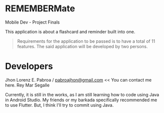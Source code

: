 # REMEMBERMate
Mobile Dev - Project Finals

This application is about a flashcard and reminder built into one.

>Requirements for the application to be passed is to have a total of 11 features.
>The said application will be developed by two persons.

# Developers
Jhon Lorenz E. Pabroa / pabroajhon@gmail.com << You can contact me here.
Rey Mar Segalle 


Currently, it is still in the works, as I am still learning how to code using Java in Android Studio.
My friends or my barkada specifically recommended me to use Flutter. But, I think I'll try to commit using Java.
